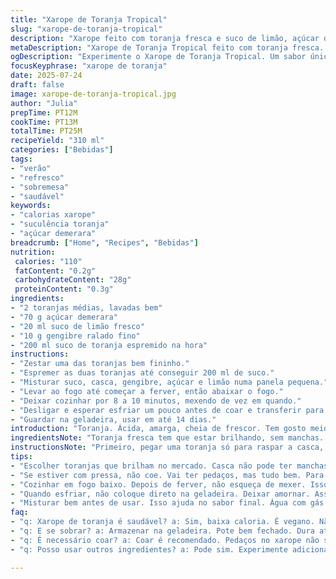 ```yaml
---
title: "Xarope de Toranja Tropical"
slug: "xarope-de-toranja-tropical"
description: "Xarope feito com toranja fresca e suco de limão, açúcar demerara e uma pitada de gengibre para um toque picante. Cozido até o açúcar dissolver e o aroma subir, depois resfriado e conservado na geladeira por até duas semanas. Usado em drinks, água com gás ou como topping em sobremesas. Receita vegana, sem lactose, sem glúten e livre de ovos e nozes."
metaDescription: "Xarope de Toranja Tropical feito com toranja fresca. Perfeito para drinks e sobremesas com um toque picante."
ogDescription: "Experimente o Xarope de Toranja Tropical. Um sabor único. Ideal em água com gás ou como cobertura nas suas sobremesas."
focusKeyphrase: "xarope de toranja"
date: 2025-07-24
draft: false
image: xarope-de-toranja-tropical.jpg
author: "Julia"
prepTime: PT12M
cookTime: PT13M
totalTime: PT25M
recipeYield: "310 ml"
categories: ["Bebidas"]
tags:
- "verão"
- "refresco"
- "sobremesa"
- "saudável"
keywords:
- "calorias xarope"
- "suculência toranja"
- "açúcar demerara"
breadcrumb: ["Home", "Recipes", "Bebidas"]
nutrition: 
 calories: "110"
 fatContent: "0.2g"
 carbohydrateContent: "28g"
 proteinContent: "0.3g"
ingredients:
- "2 toranjas médias, lavadas bem"
- "70 g açúcar demerara"
- "20 ml suco de limão fresco"
- "10 g gengibre ralado fino"
- "200 ml suco de toranja espremido na hora"
instructions:
- "Zestar uma das toranjas bem fininho."
- "Espremer as duas toranjas até conseguir 200 ml de suco."
- "Misturar suco, casca, gengibre, açúcar e limão numa panela pequena."
- "Levar ao fogo até começar a ferver, então abaixar o fogo."
- "Deixar cozinhar por 8 a 10 minutos, mexendo de vez em quando."
- "Desligar e esperar esfriar um pouco antes de coar e transferir para um pote com tampa."
- "Guardar na geladeira, usar em até 14 dias."
introduction: "Toranja. Ácida, amarga, cheia de frescor. Tem gosto meio raro, ninguém comenta muito. Mas o xarope transforma. Um pouco de açúcar acha o balanço, a acidez vira doçura na medida certa. Limão entra para dar um estalo cítrico extra. E o gengibre, surpresa, esquenta o paladar, tira a melancolia da toranja. Só uns dez minutos no fogo, pra tudo se misturar, virar uma coisa só. Tem que coar senão a gente sai com pedaço de casca na boca. Quando vira um líquido translúcido, cheiro forte no ar, já sabe: dá pra colocar na água com gás, fazer um mocktail, dar um toque numa sobremesa. Nada muito difícil, poucos ingredientes, tudo fresquinho. Não precisa pensar demais. Coisa de verão, de momento rapidão, como um gole do sol."
ingredientsNote: "Toranja fresca tem que estar brilhando, sem manchas. A casca é bem aromática, mas se sobrar amargor, corta. Açúcar demerara é menos industrializado, com sabor mais rico que o refinado. Limão tem que ser espremido na hora, o ácido muda rápido. O gengibre fresco dá um toque picante que pode parecer estranho, mas equilibra a toranja amarga. Dá pra ajustar a quantidade dependendo do gosto, quem não curte muito apimentado põe menos ou tira. Ingredientes fáceis de achar em mercados ou feiras. Tudo orgânico garante mais sabor, principalmente na casca e gengibre."
instructionsNote: "Primeiro, pegar uma toranja só para raspar a casca, cuidado para não pegar a parte branca que amarga. Depois espremer as duas toranjas pra tirar o máximo de suco, coar se quiser. Juntar tudo numa panela que aguente bem o calor. O fogo alto para ferver, depois baixar para não queimar, só querer derreter o açúcar e infundir o sabor. Mexer tranquilo, pra não grudar no fundo. Cozinhar até o açúcar dissolver sem pressa, uns oito minutos dá certo, mas pode ir até 13 se quiser xarope mais concentrado. Tirar do fogo, deixar amornar antes de passar por uma peneira fina, para retirar cascas e gengibre. Guardar em vidro esterilizado com tampa, manter na geladeira. Pra usar, diluir em água com gás, misturar em suco ou até colocar na caipirinha, funciona. Depois de duas semanas perde sabor, aí é só fazer de novo."
tips:
- "Escolher toranjas que brilham no mercado. Casca não pode ter manchas. Mais fresco, mais sabor. Gengibre tem que ser fresco. Isso traz picância. Ajuste gengibre dependendo do gosto. Menos se não curte muita pimenta. Atenção no suco. Limão fresquinho é diferente do engarrafado. Sabor muda rápido se não usar logo."
- "Se estiver com pressa, não coe. Vai ter pedaços, mas tudo bem. Para drinks, é só colocar gelo. E água com gás. Fica refrescante. Pode fazer mocktail fácil. Use na caipirinha também. Experimentar sabores é importante. Essa mistura incrível também combina com sorvete. O contraste é gostoso."
- "Cozinhar em fogo baixo. Depois de ferver, não esqueça de mexer. Isso evita que o açúcar grude. Demora cerca de 8 a 13 minutos. O gosto vai evoluindo. Mais tempo = mais sabor concentrado. Olhar dá noção. Quando a cor tá translúcida, já está bom. Estar atento ao cheiro que sobe."
- "Quando esfriar, não coloque direto na geladeira. Deixar amornar. Assim evita choque térmico. O pote tem que estar esterilizado. Garantir que tudo fique fresco por mais tempo. Geladeira ajuda a conservar. Mas não mais que 14 dias. Fazer de novo é sempre uma boa ideia. Essa receita é prática e rápida. Prefira sempre ingredientes orgânicos."
- "Misturar bem antes de usar. Isso ajuda no sabor final. Água com gás é incrível. Para diluir, sempre comece com menos. Depois, aumenta se precisar. Adicionar em sobremesas também é uma boa. Como um bolo ou mousse. Tudo depende da criatividade. Buscar novos sabores é sempre muito válido."
faq:
- "q: Xarope de toranja é saudável? a: Sim, baixa caloria. É vegano. Não tem glúten. Fresquinho. Mas cuidado com excesso. Sabor é intenso. Pode causar azia."
- "q: E se sobrar? a: Armazenar na geladeira. Pote bem fechado. Dura até 14 dias. Mas se notar mudança de cheiro, joga fora. Melhor fazer fresco."
- "q: É necessário coar? a: Coar é recomendado. Pedaços no xarope não são agradáveis. Deixa bem liso. Se não coar, pode usar na sobremesa. Fica diferente, mas funciona também."
- "q: Posso usar outros ingredientes? a: Pode sim. Experimente adicionar laranja. Ou até limão siciliano. Misturar os sucos. Resultados diferentes garantidos. Criatividade na cozinha é sempre bem-vinda."

---
```

